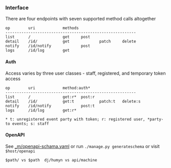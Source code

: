 
### Interface

There are four endpoints with seven supported method calls altogether
```
op        uri            methods
---------------------------------------------------------
list      /              get     post    
detail    /id/           get             patch     delete
notify    /id/notify             post
logs      /id/log        get
```

#### Auth

Access varies by three user classes - staff, registered, and temporary token access
```
op        uri            method:auth*
---------------------------------------------------------
list      /              get:r*  post:r
detail    /id/           get:t           patch:t   delete:s
notify    /id/notify             post:t
logs      /id/log        get:r*

* t: unregistered event party with token; r: registered user, *party-to events; s: staff

```


#### OpenAPI

See [_m/openapi-schama.yaml](_m/openapi-schema.yaml)
or run
```./manage.py generateschema```
or visit ```$host/openapi```

```
$path/ vs $path  dj/humyn vs api/machine
```

